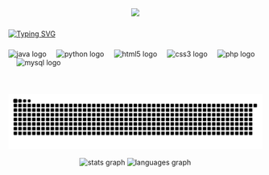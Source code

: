 <div align="center">
  <img height="200" src="https://38.media.tumblr.com/034a71857ba3c0c7913835551d47b0de/tumblr_njtau3F84P1rl1jado1_500.gif"  />
</div>

###
<a href="https://git.io/typing-svg"><img src="https://readme-typing-svg.demolab.com?font=Fira+Code&pause=1000&color=F71831&width=435&lines=%3EHi+%F0%9F%91%8B!+My+name+is+Juan+Camilo;and+I'm+a+beginner+developer%F0%9F%92%BB;I+love+cats%F0%9F%90%B1+and+music%F0%9F%8E%B8." alt="Typing SVG" /></a>
###

<div align="left">
  <img src="https://cdn.jsdelivr.net/gh/devicons/devicon/icons/java/java-original.svg" height="40" alt="java logo"  />
  <img width="12" />
  <img src="https://cdn.jsdelivr.net/gh/devicons/devicon/icons/python/python-original.svg" height="40" alt="python logo"  />
  <img width="12" />
  <img src="https://cdn.jsdelivr.net/gh/devicons/devicon/icons/html5/html5-original.svg" height="40" alt="html5 logo"  />
  <img width="12" />
  <img src="https://cdn.jsdelivr.net/gh/devicons/devicon/icons/css3/css3-original.svg" height="40" alt="css3 logo"  />
  <img width="12" />
  <img src="https://cdn.jsdelivr.net/gh/devicons/devicon/icons/php/php-original.svg" height="40" alt="php logo"  />
  <img width="12" />
  <img src="https://cdn.jsdelivr.net/gh/devicons/devicon/icons/mysql/mysql-original.svg" height="40" alt="mysql logo"  />
</div>

###

<br clear="both">

</p>
<p align = "center">
	<img src = "https://github.com/7oSkaaa/7oSkaaa/blob/output/github-contribution-grid-snake.svg?" alt = "Snake Game"/>
</p>

<div align="center">
  <img src="https://github-readme-stats.vercel.app/api?username=DarkIsCool10&hide_title=false&hide_rank=false&show_icons=true&include_all_commits=true&count_private=true&disable_animations=false&theme=dracula&locale=en&hide_border=false&order=1" height="150" alt="stats graph"  />
  <img src="https://github-readme-stats.vercel.app/api/top-langs?username=DarkIsCool10&locale=en&hide_title=false&layout=compact&card_width=320&langs_count=5&theme=dracula&hide_border=false&order=2" height="150" alt="languages graph"  />
</div>

###
